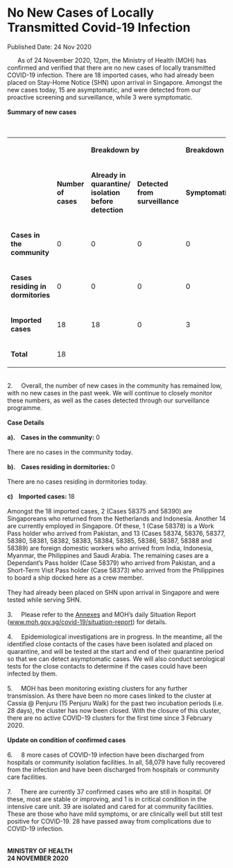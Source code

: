 <html>
    <meta http-equiv="Content-Type" content="text/html; charset=utf-8"/>
    <meta charset="utf-8"/>
    <title>No New Cases of Locally Transmitted Covid-19 Infection </title>
    <body><h1>No New Cases of Locally Transmitted Covid-19 Infection </h1>
    <p>Published Date: 24 Nov 2020</p> &nbsp; &nbsp; &nbsp; As of 24 November 2020, 12pm, the Ministry of Health (MOH) has confirmed and verified that there are no new cases of locally transmitted COVID-19 infection. There are 18 imported cases, who had already been placed on Stay-Home Notice (SHN) upon arrival in Singapore. Amongst the new cases today, 15 are asymptomatic, and were detected from our proactive screening and surveillance, while 3 were symptomatic.&nbsp;&nbsp;<br><br><strong>Summary of new cases<br></strong><div><br><br><div dir="ltr" align="left"><table><colgroup><col width="129"><col width="60"><col width="16"><col width="96"><col width="96"><col width="16"><col width="96"><col width="96"></colgroup><tbody><tr><td><strong><br></strong></td><td><strong><br></strong></td><td colspan="2"><p dir="ltr"><strong>Breakdown by</strong></p></td><td colspan="2"><p dir="ltr"><strong>Breakdown by</strong></p></td></tr><tr><td><strong><br></strong></td><td><p dir="ltr"><strong>Number of cases</strong></p></td><td><p dir="ltr"><strong>Already in quarantine/ isolation before detection</strong></p></td><td><p dir="ltr"><strong>Detected from surveillance</strong></p></td><td><p dir="ltr"><strong>Symptomatic</strong></p></td><td><p dir="ltr"><strong>Asymptomatic</strong></p></td></tr><tr><td><p dir="ltr"><strong>Cases in the community</strong></p></td><td><p dir="ltr">0</p></td><td><p dir="ltr">0</p></td><td><p dir="ltr">0</p></td><td><p dir="ltr">0</p></td><td><p dir="ltr">0</p></td></tr><tr><td><p dir="ltr"><strong>Cases residing in dormitories</strong></p></td><td><p dir="ltr">0</p></td><td><p dir="ltr">0</p></td><td><p dir="ltr">0</p></td><td><p dir="ltr">0</p></td><td><p dir="ltr">0</p></td></tr><tr><td><p dir="ltr"><strong>Imported cases</strong></p></td><td><p dir="ltr">18</p></td><td><p dir="ltr">18</p></td><td><p dir="ltr">0</p></td><td><p dir="ltr">3</p></td><td><p dir="ltr">15</p></td></tr><tr><td><p dir="ltr"><strong>Total</strong></p></td><td><p dir="ltr">18</p></td><td><br></td><td><br></td><td><br></td><td><br></td></tr></tbody></table></div><br>2.&nbsp; &nbsp; &nbsp;Overall, the number of new cases in the community has remained low, with no new cases in the past week. We will continue to closely monitor these numbers, as well as the cases detected through our surveillance programme.<br><br><strong>Case Details</strong><br><br><strong>a).&nbsp; &nbsp; Cases in the community:</strong> 0<br><br>There are no cases in the community today.&nbsp;<br><br><strong>b).&nbsp; &nbsp; Cases residing in dormitories: </strong>0<br><div><br>There are no cases residing in dormitories today.<br><br><strong>c)&nbsp; &nbsp; Imported cases: </strong>18<br><br>Amongst the 18 imported cases, 2 (Cases 58375 and 58390) are Singaporeans who returned from the Netherlands and Indonesia. Another 14 are currently employed in Singapore. Of these, 1 (Case 58378) is a Work Pass holder who arrived from Pakistan, and 13 (Cases 58374, 58376, 58377, 58380, 58381, 58382, 58383, 58384, 58385, 58386, 58387, 58388 and 58389) are foreign domestic workers who arrived from India, Indonesia, Myanmar, the Philippines and Saudi Arabia. The remaining cases are a Dependant’s Pass holder (Case 58379) who arrived from Pakistan, and a Short-Term Visit Pass holder (Case 58373) who arrived from the Philippines to board a ship docked here as a crew member.&nbsp;<br><br>They had already been placed on SHN upon arrival in Singapore and were tested while serving SHN.&nbsp;<br><br>3.&nbsp; &nbsp; &nbsp;Please refer to the <a href="/docs/librariesprovider5/default-document-library/annexes18c6ab969b6147219f6c01b8cc7e5df5.pdf?sfvrsn=45850bb_0" title="Annexes">Annexes</a>&nbsp;and MOH’s daily Situation Report (<a href="https://www.moh.gov.sg/covid-19/situation-report" title="" class="" target="">www.moh.gov.sg/covid-19/situation-report</a>) for details.&nbsp;<br><br>4.&nbsp; &nbsp; &nbsp;Epidemiological investigations are in progress. In the meantime, all the identified close contacts of the cases have been isolated and placed on quarantine, and will be tested at the start and end of their quarantine period so that we can detect asymptomatic cases. We will also conduct serological tests for the close contacts to determine if the cases could have been infected by them.<br><br>5.&nbsp; &nbsp; &nbsp;MOH has been monitoring existing clusters for any further transmission. As there have been no more cases linked to the cluster at Cassia @ Penjuru (15 Penjuru Walk) for the past two incubation periods (i.e. 28 days), the cluster has now been closed. With the closure of this cluster, there are no active COVID-19 clusters for the first time since 3 February 2020.&nbsp;<br><br><strong>Update on condition of confirmed cases</strong><br><br>6.&nbsp; &nbsp; &nbsp;8 more cases of COVID-19 infection have been discharged from hospitals or community isolation facilities. In all, 58,079 have fully recovered from the infection and have been discharged from hospitals or community care facilities.&nbsp;<br><br>7.&nbsp; &nbsp; &nbsp;There are currently 37 confirmed cases who are still in hospital. Of these, most are stable or improving, and 1 is in critical condition in the intensive care unit. 39 are isolated and cared for at community facilities. These are those who have mild symptoms, or are clinically well but still test positive for COVID-19. 28 have passed away from complications due to COVID-19 infection.&nbsp;<br><br><br><strong>MINISTRY OF HEALTH<br>24 NOVEMBER 2020<br></strong><div><br></div></div><br></div></body>
</html>